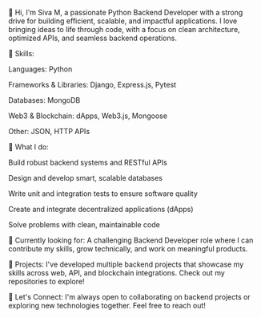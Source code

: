 👋 Hi, I'm Siva M, a passionate Python Backend Developer with a strong drive for building efficient, scalable, and impactful applications.
I love bringing ideas to life through code, with a focus on clean architecture, optimized APIs, and seamless backend operations.

🔹 Skills:

Languages: Python

Frameworks & Libraries: Django, Express.js, Pytest

Databases: MongoDB

Web3 & Blockchain: dApps, Web3.js, Mongoose

Other: JSON, HTTP APIs

🔹 What I do:

Build robust backend systems and RESTful APIs

Design and develop smart, scalable databases

Write unit and integration tests to ensure software quality

Create and integrate decentralized applications (dApps)

Solve problems with clean, maintainable code

🔹 Currently looking for:
A challenging Backend Developer role where I can contribute my skills, grow technically, and work on meaningful products.

🔹 Projects:
I've developed multiple backend projects that showcase my skills across web, API, and blockchain integrations. Check out my repositories to explore!

🔹 Let's Connect:
I'm always open to collaborating on backend projects or exploring new technologies together. Feel free to reach out!

